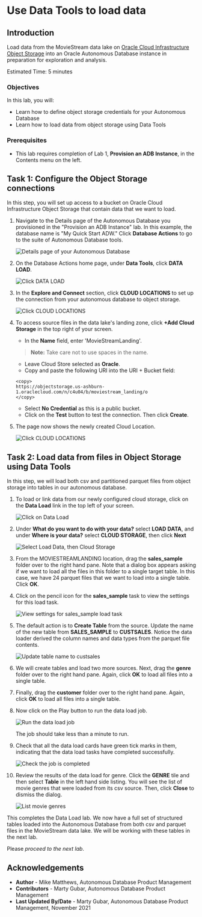 <!--
    {
        "name":"Use Database Actions Data Loading for Object Store data",
        "description":"Use the Database Actions tooling to easily load data from object storage.",
        "author":"Ana Coman"
    }
-->
# Use Data Tools to load data

## Introduction

Load data from the MovieStream data lake on [Oracle Cloud Infrastructure Object Storage](https://www.oracle.com/cloud/storage/object-storage.html) into an Oracle Autonomous Database instance in preparation for exploration and analysis.

Estimated Time: 5 minutes

### Objectives

In this lab, you will:
* Learn how to define object storage credentials for your Autonomous Database
* Learn how to load data from object storage using Data Tools


### Prerequisites

- This lab requires completion of Lab 1, **Provision an ADB Instance**, in the Contents menu on the left.


## Task 1: Configure the Object Storage connections

In this step, you will set up access to a bucket on Oracle Cloud Infrastructure Object Storage that contain data that we want to load.

1. Navigate to the Details page of the Autonomous Database you provisioned in the "Provision an ADB Instance" lab. In this example, the database name is "My Quick Start ADW." Click **Database Actions** to go to the suite of Autonomous Database tools.

    ![Details page of your Autonomous Database](images/service-details.png " ")

2. On the Database Actions home page, under **Data Tools**, click **DATA LOAD**.

    ![Click DATA LOAD](images/dataload.png)

3. In the **Explore and Connect** section, click **CLOUD LOCATIONS** to set up the connection from your autonomous database to object storage.

    ![Click CLOUD LOCATIONS](images/cloudlocations.png)

4. To access source files in the data lake's landing zone, click **+Add Cloud Storage** in the top right of your screen.

    - In the **Name** field, enter 'MovieStreamLanding'.

    > **Note:** Take care not to use spaces in the name.


    - Leave Cloud Store selected as **Oracle**.
    - Copy and paste the following URI into the URI + Bucket field:

    ```
    <copy>
    https://objectstorage.us-ashburn-1.oraclecloud.com/n/c4u04/b/moviestream_landing/o
    </copy>
    ```

    - Select **No Credential** as this is a public bucket.
    - Click on the **Test** button to test the connection. Then click **Create**.

5. The page now shows the newly created Cloud Location.

    ![Click CLOUD LOCATIONS](images/cloudlocations2.png)

## Task 2: Load data from files in Object Storage using Data Tools

In this step, we will load both csv and partitioned parquet files from object storage into tables in our autonomous database.

1. To load or link data from our newly configured cloud storage, click on the **Data Load** link in the top left of your screen.

    ![Click on Data Load](images/backtodataload.png)

2. Under **What do you want to do with your data?** select **LOAD DATA**, and under **Where is your data?** select **CLOUD STORAGE**, then click **Next**

    ![Select Load Data, then Cloud Storage](images/loadfromstorage.png)

3. From the MOVIESTREAMLANDING location, drag the **sales_sample** folder over to the right hand pane. Note that a dialog box appears asking if we want to load all the files in this folder to a single target table. In this case, we have 24 parquet files that we want to load into a single table. Click **OK**.

4. Click on the pencil icon for the **sales_sample** task to view the settings for this load task.

    ![View settings for sales_sample load task](images/view-sales-sample.png)

5. The default action is to **Create Table** from the source. Update the name of the new table from **SALES_SAMPLE** to **CUSTSALES**. Notice the data loader derived the column names and data types from the parquet file contents. 

    ![Update table name to custsales](images/update-sales-sample-name.png)

6. We will create tables and load two more sources. Next, drag the **genre** folder over to the right hand pane. Again, click **OK** to load all files into a single table.

7. Finally, drag the **customer** folder over to the right hand pane. Again, click **OK** to load all files into a single table.

8. Now click on the Play button to run the data load job.

    ![Run the data load job](images/rundataload.png)

    The job should take less than a minute to run.

9. Check that all the data load cards have green tick marks in them, indicating that the data load tasks have completed successfully.

    ![Check the job is completed](images/loadcompleted.png)

10. Review the results of the data load for genre. Click the **GENRE** tile and then select **Table** in the left hand side listing. You will see the list of movie genres that were loaded from its csv source. Then, click **Close** to dismiss the dialog.

    ![List movie genres](images/movie-genres.png)

This completes the Data Load lab. We now have a full set of structured tables loaded into the Autonomous Database from both csv and parquet files in the MovieStream data lake. We will be working with these tables in the next lab.

Please *proceed to the next lab*.

## Acknowledgements

* **Author** - Mike Matthews, Autonomous Database Product Management
* **Contributors** -  Marty Gubar, Autonomous Database Product Management
* **Last Updated By/Date** - Marty Gubar, Autonomous Database Product Management, November 2021
